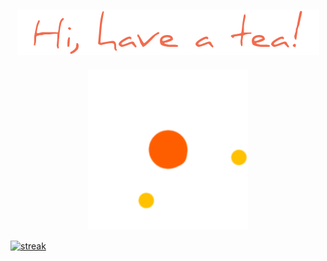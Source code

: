 ###                                                   

<h2 align="center">
  <img src="chao.png" />
</h2>


<p align="center">
  <img src="loading.gif" />
</p>
<a href="https://github.com/anuraghazra/github-readme-stats">
  <img align="center" src="https://streak-stats.demolab.com/?user=tranghane&theme=gruvbox_duo&hide_border=true" alt="streak"/>
</a>

<a href="https://github.com/anuraghazra/convoychat">
  <img align = "center" 
     src="https://github-readme-stats.vercel.app/apiusername=tranghane&show_icons=true&theme=graywhite&hide_border=true&custom_title=class='stats'" alt="ranks/> 
</a>
